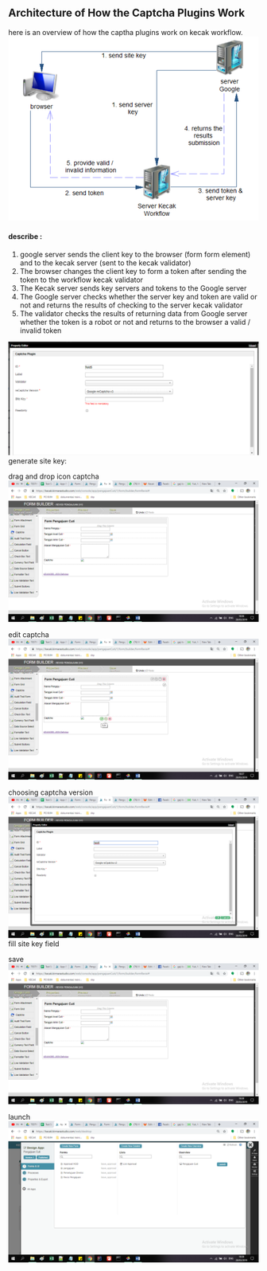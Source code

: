 ## Architecture of How the Captcha Plugins Work

here is an overview of how the captha plugins work on kecak workflow.
<img src="https://raw.githubusercontent.com/kinnara-digital-studio/kecak-workflow/master/docs/assets/captcha1.png" alt="Captcha" />

#### describe :
1. google server sends the client key to the browser (form form element) and to the kecak server (sent to the kecak validator)
2. The browser changes the client key to form a token after sending the token to the workflow kecak validator
3. The Kecak server sends key servers and tokens to the Google server
4. The Google server checks whether the server key and token are valid or not and returns the results of checking to the server kecak validator
5. The validator checks the results of returning data from Google server whether the token is a robot or not and returns to the browser a valid / invalid token

<img src="https://raw.githubusercontent.com/kinnara-digital-studio/kecak-workflow/master/docs/assets/captcha2.png" alt="Captcha" />
generate site key:

drag and drop icon captcha
<img src="https://raw.githubusercontent.com/kinnara-digital-studio/kecak-workflow/master/docs/assets/captcha3.png" alt="Captcha" />

edit captcha
<img src="https://raw.githubusercontent.com/kinnara-digital-studio/kecak-workflow/master/docs/assets/captcha4.png" alt="Captcha" />

choosing captcha version
<img src="https://raw.githubusercontent.com/kinnara-digital-studio/kecak-workflow/master/docs/assets/captcha5.png" alt="Captcha" />
fill site key field

save
<img src="https://raw.githubusercontent.com/kinnara-digital-studio/kecak-workflow/master/docs/assets/captcha6.png" alt="Captcha" />

launch
<img src="https://raw.githubusercontent.com/kinnara-digital-studio/kecak-workflow/master/docs/assets/captcha7.png" alt="Captcha" />

